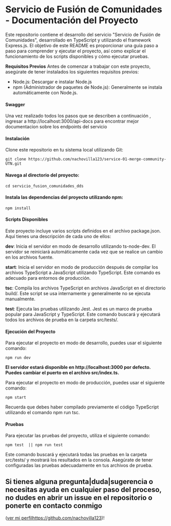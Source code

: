 
# Servicio de Fusión de Comunidades - Documentación del Proyecto

Este repositorio contiene el desarrollo del servicio  "Servicio de Fusión de Comunidades", desarrollado en TypeScript y utilizando el framework Express.js. El objetivo de este README es proporcionar una guía paso a paso para comprender y ejecutar el proyecto, así como explicar el funcionamiento de los scripts disponibles y cómo ejecutar pruebas.

**Requisitos Previos**
Antes de comenzar a trabajar con este proyecto, asegúrate de tener instalados los siguientes requisitos previos:

- Node.js: Descargar e instalar Node.js
- npm (Administrador de paquetes de Node.js): Generalmente se instala automáticamente con Node.js.

#### Swagger
Una vez realizado todos los pasos que se describen a continuación , ingresar a  http://localhost:3000/api-docs para encontrar mejor documentacion sobre los endpoints del servicio

#### Instalación
Clone este repositorio en tu sistema local utilizando Git:

    git clone https://github.com/nachovilla123/service-01-merge-community-UTN.git

#### Navega al directorio del proyecto:
    cd servicio_fusion_comunidades_dds


#### Instala las dependencias del proyecto utilizando npm:
    npm install


#### Scripts Disponibles
Este proyecto incluye varios scripts definidos en el archivo package.json. Aquí tienes una descripción de cada uno de ellos:

**dev**: Inicia el servidor en modo de desarrollo utilizando ts-node-dev. El servidor se reiniciará automáticamente cada vez que se realice un cambio en los archivos fuente.

**start**: Inicia el servidor en modo de producción después de compilar los archivos TypeScript a JavaScript utilizando TypeScript. Este comando es adecuado para entornos de producción.

**tsc**: Compila los archivos TypeScript en archivos JavaScript en el directorio build/. Este script se usa internamente y generalmente no se ejecuta manualmente.

**test**: Ejecuta las pruebas utilizando Jest. Jest es un marco de prueba popular para JavaScript y TypeScript. Este comando buscará y ejecutará todos los archivos de prueba en la carpeta src/tests/.



#### Ejecución del Proyecto
Para ejecutar el proyecto en modo de desarrollo, puedes usar el siguiente comando:

    npm run dev


**El servidor estará disponible en http://localhost:3000 por defecto. Puedes cambiar el puerto en el archivo src/index.ts.**


Para ejecutar el proyecto en modo de producción, puedes usar el siguiente comando:

    npm start

Recuerda que debes haber compilado previamente el código TypeScript utilizando el comando npm run tsc.


#### Pruebas
Para ejecutar las pruebas del proyecto, utiliza el siguiente comando:

    npm test  || npm run test

Este comando buscará y ejecutará todas las pruebas en la carpeta src/tests/ y mostrará los resultados en la consola. Asegúrate de tener configuradas las pruebas adecuadamente en tus archivos de prueba.

## Si tienes alguna pregunta|duda|sugerencia o necesitas ayuda en cualquier paso del proceso, no dudes en abrir un issue en el repositorio o ponerte en contacto conmigo 
([ver mi perfil](https://github.com/nachovilla123)https://github.com/nachovilla123)!
